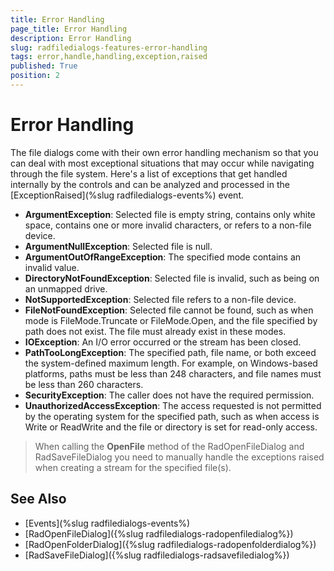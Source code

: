 ```yaml
---		
title: Error Handling		
page_title: Error Handling		
description: Error Handling		
slug: radfiledialogs-features-error-handling		
tags: error,handle,handling,exception,raised		
published: True		
position: 2		
---
```

		
# Error Handling

The file dialogs come with their own error handling mechanism so that you can deal with most exceptional situations that may occur while navigating through the file system.
Here's a list of exceptions that get handled internally by the controls and can be analyzed and processed in the [ExceptionRaised](%slug radfiledialogs-events%) event.

* **ArgumentException**: Selected file is empty string, contains only white space, contains one or more invalid characters, or refers to a non-file device.
* **ArgumentNullException**: Selected file is null.
* **ArgumentOutOfRangeException**: The specified mode contains an invalid value.
* **DirectoryNotFoundException**: Selected file is invalid, such as being on an unmapped drive.
* **NotSupportedException**: Selected file refers to a non-file device.
* **FileNotFoundException**: Selected file cannot be found, such as when mode is FileMode.Truncate or FileMode.Open, and the file specified by path does not exist. The file must already exist in these modes.
* **IOException**: An I/O error occurred or the stream has been closed.
* **PathTooLongException**: The specified path, file name, or both exceed the system-defined maximum length. For example, on Windows-based platforms, paths must be less than 248 characters, and file names must be less than 260 characters.
* **SecurityException**: The caller does not have the required permission.
* **UnauthorizedAccessException**: The access requested is not permitted by the operating system for the specified path, such as when access is Write or ReadWrite and the file or directory is set for read-only access.

> When calling the **OpenFile** method of the RadOpenFileDialog and RadSaveFileDialog you need to manually handle the exceptions raised when creating a stream for the specified file(s).

## See Also

* [Events](%slug radfiledialogs-events%)
* [RadOpenFileDialog]({%slug radfiledialogs-radopenfiledialog%})
* [RadOpenFolderDialog]({%slug radfiledialogs-radopenfolderdialog%})
* [RadSaveFileDialog]({%slug radfiledialogs-radsavefiledialog%})